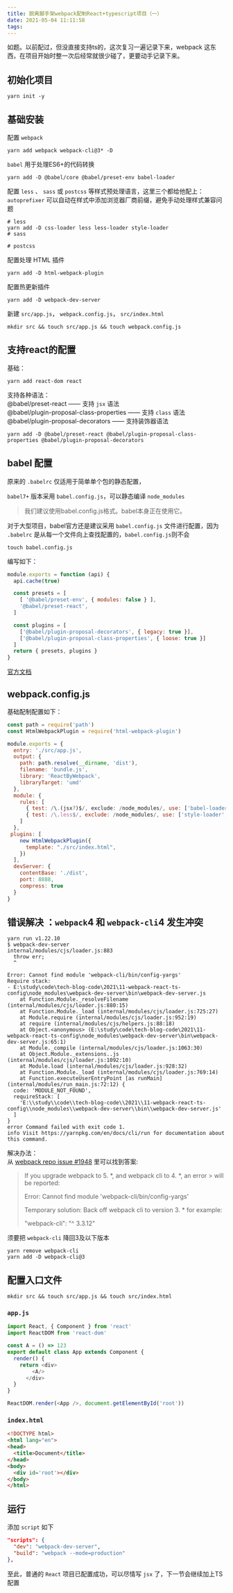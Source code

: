 ```yaml
---
title: 脱离脚手架webpack配制React+typescript项目（一）
date: 2021-05-04 11:11:58
tags:
---
```


如题。以前配过，但没直接支持ts的，这次复习一遍记录下来，webpack 这东西，在项目开始时整一次后经常就很少碰了，更要动手记录下来。

<!-- more -->

## 初始化项目   
```shell
yarn init -y
```
## 基础安装

配置 `webpack`

```shell
yarn add webpack webpack-cli@3* -D
```

`babel` 用于处理ES6+的代码转换
```shell
yarn add -D @babel/core @babel/preset-env babel-loader
```

配置 `less` 、 `sass` 或 `postcss` 等样式预处理语言，这里三个都给他配上：   
`autoprefixer` 可以自动在样式中添加浏览器厂商前缀，避免手动处理样式兼容问题   
```shell
# less
yarn add -D css-loader less less-loader style-loader
# sass

# postcss

```

配置处理 HTML 插件 
```shell
yarn add -D html-webpack-plugin
```

配置热更新插件
```shell
yarn add -D webpack-dev-server 
```

新建 `src/app.js`， `webpack.config.js`， `src/index.html`   
```shell
mkdir src && touch src/app.js && touch webpack.config.js 
```

## 支持react的配置

基础：
```shell
yarn add react-dom react
```

支持各种语法：   
@babel/preset-react —— 支持 `jsx` 语法   
@babel/plugin-proposal-class-properties —— 支持 `class` 语法   
@babel/plugin-proposal-decorators —— 支持装饰器语法   


```shell
yarn add -D @babel/preset-react @babel/plugin-proposal-class-properties @babel/plugin-proposal-decorators
```


## babel 配置

原来的 `.babelrc` 仅适用于简单单个包的静态配置，

`babel7+` 版本采用 `babel.config.js`，可以静态编译 `node_modules`  

> 我们建议使用babel.config.js格式。babel本身正在使用它。   

对于大型项目，babel官方还是建议采用 `babel.config.js` 文件进行配置，因为 `.babelrc` 是从每一个文件向上查找配置的，`babel.config.js`则不会     

```shell
touch babel.config.js
```

编写如下：   
```js
module.exports = function (api) {
  api.cache(true)

  const presets = [
    [ '@babel/preset-env', { modules: false } ],
    '@babel/preset-react',
  ]

  const plugins = [
    ['@babel/plugin-proposal-decorators', { legacy: true }],
    ['@babel/plugin-proposal-class-properties', { loose: true }]
  ]
  return { presets, plugins }
}
```

[官方文档](https://babel.docschina.org/docs/en/config-files/#project-wide-configuration)
## webpack.config.js
基础配制配置如下：

```js
const path = require('path')
const HtmlWebpackPlugin = require('html-webpack-plugin')

module.exports = {
  entry: './src/app.js',
  output: {
    path: path.resolve(__dirname, 'dist'),
    filename: 'bundle.js',
    library: 'ReactByWebpack',
    libraryTarget: 'umd'
  },
  module: {
    rules: [
      { test: /\.(jsx?)$/, exclude: /node_modules/, use: ['babel-loader'] },
      { test: /\.less$/, exclude: /node_modules/, use: ['style-loader', 'css-loader', 'less-loader']}
    ]
  },
 plugins: [
    new HtmlWebpackPlugin({
      template: "./src/index.html",
    })
  ],
  devServer: {
    contentBase: './dist',
    port: 8888,
    compress: true
  }
}
```

## 错误解决 ：`webpack`4 和 `webpack-cli`4 发生冲突

```shell
yarn run v1.22.10
$ webpack-dev-server
internal/modules/cjs/loader.js:883
  throw err;
  ^

Error: Cannot find module 'webpack-cli/bin/config-yargs'
Require stack:
- E:\study\code\tech-blog-code\2021\11-webpack-react-ts-config\node_modules\webpack-dev-server\bin\webpack-dev-server.js
    at Function.Module._resolveFilename (internal/modules/cjs/loader.js:880:15)
    at Function.Module._load (internal/modules/cjs/loader.js:725:27)
    at Module.require (internal/modules/cjs/loader.js:952:19)
    at require (internal/modules/cjs/helpers.js:88:18)
    at Object.<anonymous> (E:\study\code\tech-blog-code\2021\11-webpack-react-ts-config\node_modules\webpack-dev-server\bin\webpack-dev-server.js:65:1)
    at Module._compile (internal/modules/cjs/loader.js:1063:30)
    at Object.Module._extensions..js (internal/modules/cjs/loader.js:1092:10)
    at Module.load (internal/modules/cjs/loader.js:928:32)
    at Function.Module._load (internal/modules/cjs/loader.js:769:14)
    at Function.executeUserEntryPoint [as runMain] (internal/modules/run_main.js:72:12) {
  code: 'MODULE_NOT_FOUND',
  requireStack: [
    'E:\\study\\code\\tech-blog-code\\2021\\11-webpack-react-ts-config\\node_modules\\webpack-dev-server\\bin\\webpack-dev-server.js'     
  ]
}
error Command failed with exit code 1.
info Visit https://yarnpkg.com/en/docs/cli/run for documentation about this command.
```

解决办法：   
从 [webpack repo issue #1948](https://github.com/webpack/webpack-cli/issues/1948) 里可以找到答案: 

> If you upgrade webpack to 5. *, and webpack cli to 4. *, an error > will be reported:
> 
> Error: Cannot find module 'webpack-cli/bin/config-yargs'
> 
> Temporary solution:
> Back off webpack cli to version 3. * for example:
> 
> "webpack-cli": "^ 3.3.12"

须要把 `webpack-cli` 降回3及以下版本

```shell
yarn remove webpack-cli
yarn add -D webpack-cli@3
```

## 配置入口文件

```shell
mkdir src && touch src/app.js && touch src/index.html
```

### `app.js`
```js
import React, { Component } from 'react'
import ReactDOM from 'react-dom'

const A = () => 123
export default class App extends Component {
  render() {
    return <div>
        <A/>
      </div>
  }
}

ReactDOM.render(<App />, document.getElementById('root'))
```

### `index.html`

```html
<!DOCTYPE html>
<html lang="en">
<head>
  <title>Document</title>
</head>
<body>
  <div id='root'></div>
</body>
</html>
```

## 运行

添加 `script` 如下
```json
"scripts": {
  "dev": "webpack-dev-server",
  "build": "webpack --mode=production"
},
```
至此，普通的 `React` 项目已配置成功，可以尽情写 `jsx` 了，下一节会继续加上TS配置
